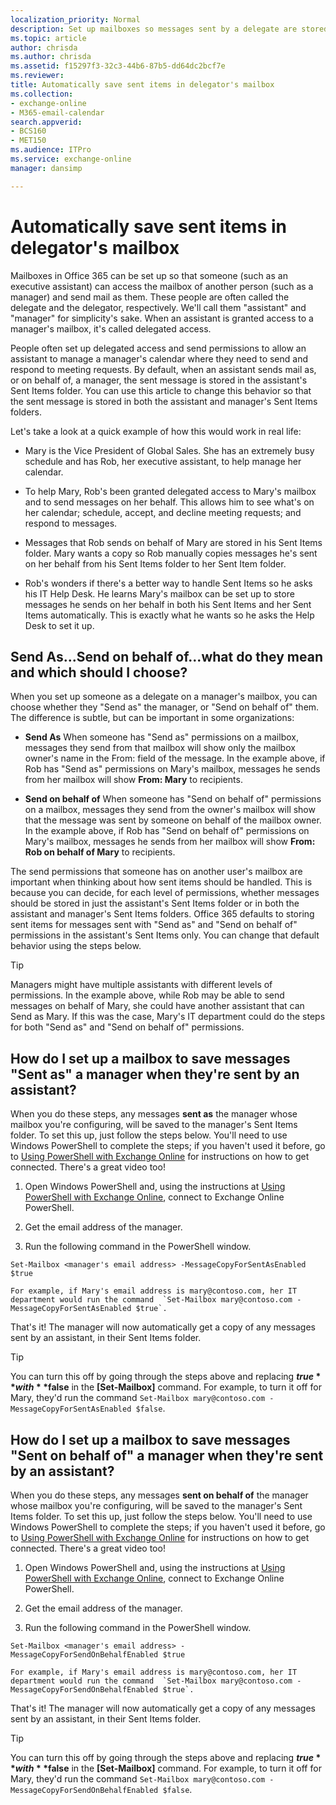```yaml
---
localization_priority: Normal
description: Set up mailboxes so messages sent by a delegate are stored in both the delegate and delegator's Sent Items.
ms.topic: article
author: chrisda
ms.author: chrisda
ms.assetid: f15297f3-32c3-44b6-87b5-dd64dc2bcf7e
ms.reviewer: 
title: Automatically save sent items in delegator's mailbox
ms.collection: 
- exchange-online
- M365-email-calendar
search.appverid:
- BCS160
- MET150
ms.audience: ITPro
ms.service: exchange-online
manager: dansimp

---
```


# Automatically save sent items in delegator's mailbox

Mailboxes in Office 365 can be set up so that someone (such as an executive assistant) can access the mailbox of another person (such as a manager) and send mail as them. These people are often called the delegate and the delegator, respectively. We'll call them "assistant" and "manager" for simplicity's sake. When an assistant is granted access to a manager's mailbox, it's called delegated access.

People often set up delegated access and send permissions to allow an assistant to manage a manager's calendar where they need to send and respond to meeting requests. By default, when an assistant sends mail as, or on behalf of, a manager, the sent message is stored in the assistant's Sent Items folder. You can use this article to change this behavior so that the sent message is stored in both the assistant and manager's Sent Items folders.

Let's take a look at a quick example of how this would work in real life:

- Mary is the Vice President of Global Sales. She has an extremely busy schedule and has Rob, her executive assistant, to help manage her calendar.

- To help Mary, Rob's been granted delegated access to Mary's mailbox and to send messages on her behalf. This allows him to see what's on her calendar; schedule, accept, and decline meeting requests; and respond to messages.

- Messages that Rob sends on behalf of Mary are stored in his Sent Items folder. Mary wants a copy so Rob manually copies messages he's sent on her behalf from his Sent Items folder to her Sent Item folder.

- Rob's wonders if there's a better way to handle Sent Items so he asks his IT Help Desk. He learns Mary's mailbox can be set up to store messages he sends on her behalf in both his Sent Items and her Sent Items automatically. This is exactly what he wants so he asks the Help Desk to set it up.

## Send As...Send on behalf of...what do they mean and which should I choose?

When you set up someone as a delegate on a manager's mailbox, you can choose whether they "Send as" the manager, or "Send on behalf of" them. The difference is subtle, but can be important in some organizations:

- **Send As** When someone has "Send as" permissions on a mailbox, messages they send from that mailbox will show only the mailbox owner's name in the From: field of the message. In the example above, if Rob has "Send as" permissions on Mary's mailbox, messages he sends from her mailbox will show **From: Mary** to recipients.

- **Send on behalf of** When someone has "Send on behalf of" permissions on a mailbox, messages they send from the owner's mailbox will show that the message was sent by someone on behalf of the mailbox owner. In the example above, if Rob has "Send on behalf of" permissions on Mary's mailbox, messages he sends from her mailbox will show **From: Rob on behalf of Mary** to recipients.

The send permissions that someone has on another user's mailbox are important when thinking about how sent items should be handled. This is because you can decide, for each level of permissions, whether messages should be stored in just the assistant's Sent Items folder or in both the assistant and manager's Sent Items folders. Office 365 defaults to storing sent items for messages sent with "Send as" and "Send on behalf of" permissions in the assistant's Sent Items only. You can change that default behavior using the steps below.

> [!TIP]
> Managers might have multiple assistants with different levels of permissions. In the example above, while Rob may be able to send messages on behalf of Mary, she could have another assistant that can Send as Mary. If this was the case, Mary's IT department could do the steps for both "Send as" and "Send on behalf of" permissions.

## How do I set up a mailbox to save messages "Sent as" a manager when they're sent by an assistant?

When you do these steps, any messages **sent as** the manager whose mailbox you're configuring, will be saved to the manager's Sent Items folder. To set this up, just follow the steps below. You'll need to use Windows PowerShell to complete the steps; if you haven't used it before, go to [Using PowerShell with Exchange Online](https://go.microsoft.com/fwlink/?linkid=282266) for instructions on how to get connected. There's a great video too!

1. Open Windows PowerShell and, using the instructions at [Using PowerShell with Exchange Online](https://go.microsoft.com/fwlink/?linkid=282266), connect to Exchange Online PowerShell.

2. Get the email address of the manager.

3. Run the following command in the PowerShell window.

  ```
  Set-Mailbox <manager's email address> -MessageCopyForSentAsEnabled $true
  ```

    For example, if Mary's email address is mary@contoso.com, her IT department would run the command  `Set-Mailbox mary@contoso.com -MessageCopyForSentAsEnabled $true`.

That's it! The manager will now automatically get a copy of any messages sent by an assistant, in their Sent Items folder.

> [!TIP]
> You can turn this off by going through the steps above and replacing **$true** with **$false** in the **[Set-Mailbox]** command. For example, to turn it off for Mary, they'd run the command  `Set-Mailbox mary@contoso.com -MessageCopyForSentAsEnabled $false`.

## How do I set up a mailbox to save messages "Sent on behalf of" a manager when they're sent by an assistant?

When you do these steps, any messages **sent on behalf of** the manager whose mailbox you're configuring, will be saved to the manager's Sent Items folder. To set this up, just follow the steps below. You'll need to use Windows PowerShell to complete the steps; if you haven't used it before, go to [Using PowerShell with Exchange Online](https://go.microsoft.com/fwlink/?linkid=282266) for instructions on how to get connected. There's a great video too!

1. Open Windows PowerShell and, using the instructions at [Using PowerShell with Exchange Online](https://go.microsoft.com/fwlink/?linkid=282266), connect to Exchange Online PowerShell.

2. Get the email address of the manager.

3. Run the following command in the PowerShell window.

  ```
  Set-Mailbox <manager's email address> -MessageCopyForSendOnBehalfEnabled $true
  ```

    For example, if Mary's email address is mary@contoso.com, her IT department would run the command  `Set-Mailbox mary@contoso.com -MessageCopyForSendOnBehalfEnabled $true`.

That's it! The manager will now automatically get a copy of any messages sent by an assistant, in their Sent Items folder.

> [!TIP]
> You can turn this off by going through the steps above and replacing **$true** with **$false** in the **[Set-Mailbox]** command. For example, to turn it off for Mary, they'd run the command  `Set-Mailbox mary@contoso.com -MessageCopyForSendOnBehalfEnabled $false`.



